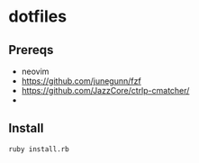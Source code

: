 # dotfiles

## Prereqs
* neovim
* https://github.com/junegunn/fzf
* https://github.com/JazzCore/ctrlp-cmatcher/
* 

## Install
`ruby install.rb`
